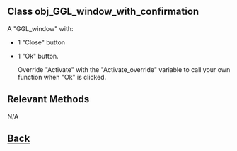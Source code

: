 ## Class obj_GGL_window_with_confirmation

A "GGL_window" with: 
- 1 "Close" button
- 1 "Ok" button.
	
	Override "Activate" with the "Activate_override" variable
	to call your own function when "Ok" is clicked.
  
## Relevant Methods

N/A

## [Back](https://github.com/Ced30/GML-GUI-Library-GGL-Documentation/blob/main/API/Instance%20Prefabs.md)
